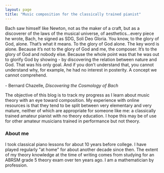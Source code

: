 ```yaml
---
layout: page
title: "Music composition for the classically trained pianist"
---
```


<div class="media">
  Bach saw himself like Newton, not as the maker of a craft, but as a discoverer of the laws of the musical universe, of aesthetics...every piece he wrote, Bach, he signed as SDG, Soli Deo Gloria. You know, to the glory of God, alone. That’s what it means. To the glory of God alone. The key word is alone. Because it’s not to the glory of God and me, the composer. It’s to the glory of God and nobody else. Because the whole point was that he was out to glorify God by showing - by discovering the relation between nature and God. That was his only goal. And if you don’t understand that, you cannot understand why, for example, he had no interest in posterity. A concept we cannot comprehend.
  <br><br>
  - Bernard Chazelle, <i>Discovering the Cosmology of Bach</i>
</div>

The objective of this blog is to track my progress as I learn about music theory with an eye toward composition. My experience with online resources is that they tend to be split between very elementary and very mature, neither of which are appropriate for someone like me: a classically trained amateur pianist with no theory education. I hope this may be of use for other amateur musicians trained in performance but not theory.

<h3>About me</h3>

I took classical piano lessons for about 10 years before college. I have played regularly "at home" for about another decade since then. The extent of my theory knowledge at the time of writing comes from studying for an ABRSM grade 5 theory exam over ten years ago. I am a mathematician by profession.
